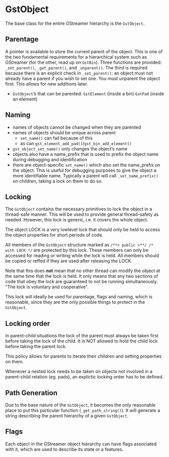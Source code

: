 # GstObject

The base class for the entire GStreamer hierarchy is the `GstObject`.

## Parentage

A pointer is available to store the current parent of the object. This
is one of the two fundamental requirements for a hierarchical system
such as GStreamer (for the other, read up on `GstBin`). Three functions
are provided: `_set_parent()`, `_get_parent()`, and `_unparent()`. The
third is required because there is an explicit check in `_set_parent()`:
an object must not already have a parent if you wish to set one. You
must unparent the object first. This allows for new additions later.

  - `GstObject`’s that can be parented: `GstElement` (inside a bin) `GstPad` (inside an element)

## Naming

- names of objects cannot be changed when they are parented
- names of objects should be unique across parent
    - `set_name()` can fail because of this
    - as can `gst_element_add_pad()`/`gst_bin_add_element()`
- `gst_object_set_name()` only changes the object’s name
- objects also have a name_prefix that is used to prefix the object
name during debugging and identification
- there are object-specific `set_name()` which also set the
name_prefix on the object. This is useful for debugging purposes to
give the object a more identifiable name. Typically a parent will
call `_set_name_prefix()` on children, taking a lock on them to do
so.

## Locking

The `GstObject` contains the necessary primitives to lock the object in a
thread-safe manner. This will be used to provide general thread-safety
as needed. However, this lock is generic, i.e. it covers the whole
object.

The object LOCK is a very lowlevel lock that should only be held to
access the object properties for short periods of code.

All members of the `GstObject` structure marked as `/**< public >**/ /*
with LOCK */` are protected by this lock. These members can only be
accessed for reading or writing while the lock is held. All members
should be copied or reffed if they are used after releasing the LOCK.

Note that this does **not** mean that no other thread can modify the
object at the same time that the lock is held. It only means that any
two sections of code that obey the lock are guaranteed to not be running
simultaneously. "The lock is voluntary and cooperative".

This lock will ideally be used for parentage, flags and naming, which is
reasonable, since they are the only possible things to protect in the
`GstObject`.

## Locking order

In parent-child situations the lock of the parent must always be taken
first before taking the lock of the child. It is NOT allowed to hold the
child lock before taking the parent lock.

This policy allows for parents to iterate their children and setting
properties on them.

Whenever a nested lock needs to be taken on objects not involved in a
parent-child relation (eg. pads), an explictic locking order has to be
defined.

## Path Generation

Due to the base nature of the `GstObject`, it becomes the only reasonable
place to put this particular function (`_get_path_string()`). It will
generate a string describing the parent hierarchy of a given `GstObject`.

## Flags

Each object in the GStreamer object hierarchy can have flags associated
with it, which are used to describe its state or a features.
